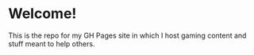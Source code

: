 # Welcome!
This is the repo for my GH Pages site in which I host gaming content and stuff meant to help others.
